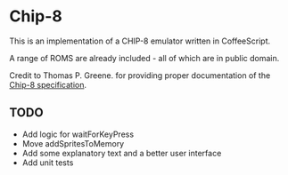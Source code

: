Chip-8
======

This is an implementation of a CHIP-8 emulator written in CoffeeScript.

A range of ROMS are already included - all of which are in public domain.

Credit to Thomas P. Greene. for providing proper documentation of the [Chip-8
specification](http://devernay.free.fr/hacks/chip8/C8TECH10.HTM).

## TODO

- Add logic for waitForKeyPress
- Move addSpritesToMemory
- Add some explanatory text and a better user interface
- Add unit tests
